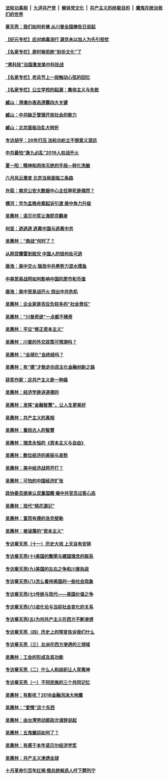 ####  [法轮功真相](../../../../basic/blob/master/README.md?t=05101131) &nbsp;|&nbsp; [九评共产党](../../../../9ping.md/blob/master/README.md?t=05101131) &nbsp;|&nbsp; [解体党文化](../../../../jtdwh.md/blob/master/README.md?t=05101131)  &nbsp;|&nbsp; [共产主义的终极目的](../../../../gczydzjmd.md/blob/master/README.md?t=05101131) &nbsp;|&nbsp; [魔鬼在统治我们的世界](../../../../mgztzwmdsj.md/blob/master/README.md?t=05101131) 

#### [章天亮：我们如何祈祷 从川普全国祷告日说起](../pages/nsc423/n11944627.md?t=05101131) 

#### [【纪元专栏】应对病毒流行 渥京未以加人为先引担忧](../pages/nsc423/n11875714.md?t=05101131) 

#### [【名家专栏】是时候拒绝“封杀文化”了](../pages/nsc423/n11814093.md?t=05101131) 

#### [“黑科技”治国激发美中科技战](../pages/nsc423/n11638056.md?t=05101131) 

#### [【名家专栏】老兵节上一段触动心弦的回忆](../pages/nsc423/n11646016.md?t=05101131) 

#### [【名家专栏】公立学校的起源：集体主义与失败](../pages/nsc423/n11601833.md?t=05101131) 

#### [臧山：港澳办表态透露四大关键](../pages/nsc423/n11421628.md?t=05101131) 

#### [臧山：中共缺乏管理开放社会的能力](../pages/nsc423/n11407457.md?t=05101131) 

#### [臧山：北京面临治乱大转折](../pages/nsc423/n11406895.md?t=05101131) 

#### [专访胡平：20年打压 法轮功屹立不倒意义深远](../pages/nsc423/n11398800.md?t=05101131) 

#### [中共最怕“逢九必乱”2019人权战开火](../pages/nsc423/n11385248.md?t=05101131) 

#### [夏一阳：精神和肉体灭绝的手段—转化洗脑](../pages/nsc423/n11368250.md?t=05101131) 

#### [六月风云激变 北京当局面临三条路](../pages/nsc423/n11313668.md?t=05101131) 

#### [许茹：南京公安大数据中心主任猝死是偶然？](../pages/nsc423/n11064744.md?t=05101131) 

#### [横河：华为孟晚舟案起诉引渡 美中角力升级](../pages/nsc423/n11027230.md?t=05101131) 

#### [吴惠林：诺贝尔奖让海耶克翻身](../pages/nsc423/n10890049.md?t=05101131) 

#### [何坚：逃逃逃 逃离中国与逃离中共](../pages/nsc423/n10592891.md?t=05101131) 

#### [吴惠林：“商战”何时了？](../pages/nsc423/n10573558.md?t=05101131) 

#### [从网贷爆雷到股灾 中国人的钱何处可逃](../pages/nsc423/n10572800.md?t=05101131) 

#### [唐浩：美中交火 隐现中共黑势力混水摸鱼](../pages/nsc423/n10544040.md?t=05101131) 

#### [中美贸易战将如何影响中国的房市和币值](../pages/nsc423/n10543697.md?t=05101131) 

#### [唐浩：美中贸易战开火 烧出中共危机](../pages/nsc423/n10540126.md?t=05101131) 

#### [吴惠林：企业家是否应负较多的“社会责任”](../pages/nsc423/n10535022.md?t=05101131) 

#### [吴惠林：“川普奇迹”一点都不稀奇](../pages/nsc423/n10512808.md?t=05101131) 

#### [吴惠林：平议“修正资本主义”](../pages/nsc423/n10495724.md?t=05101131) 

#### [吴惠林：川普的外交政策可预测吗？](../pages/nsc423/n10462387.md?t=05101131) 

#### [吴惠林：“全球化”会终结吗？](../pages/nsc423/n10452838.md?t=05101131) 

#### [吴惠林：有“德”才能走向民主化金融创新之路](../pages/nsc423/n10432292.md?t=05101131) 

#### [获奖作家：这共产主义是一种癌](../pages/nsc423/n10431541.md?t=05101131) 

#### [吴惠林：经济学是讲道德的](../pages/nsc423/n10398014.md?t=05101131) 

#### [吴惠林：发挥“金融智慧”，让人生更美好](../pages/nsc423/n10375019.md?t=05101131) 

#### [吴惠林：共产主义的真相](../pages/nsc423/n10351394.md?t=05101131) 

#### [吴惠林：重拾古人的智慧](../pages/nsc423/n10337691.md?t=05101131) 

#### [吴惠林：理念永恒的《资本主义与自由》](../pages/nsc423/n10316274.md?t=05101131) 

#### [吴惠林：数位经济的美丽与哀愁](../pages/nsc423/n10292946.md?t=05101131) 

#### [吴惠林：美中经济战将开打？](../pages/nsc423/n10258825.md?t=05101131) 

#### [吴惠林：可怕的中国经济扩张](../pages/nsc423/n10219147.md?t=05101131) 

#### [政协委员提承认双重国籍 揭中共官员过客心态](../pages/nsc423/n10208809.md?t=05101131) 

#### [吴惠林：现代“桃花源记”](../pages/nsc423/n10185234.md?t=05101131) 

#### [吴惠林：富而有德的洛克斐勒](../pages/nsc423/n10142264.md?t=05101131) 

#### [吴惠林：被诬蔑的“资本主义”](../pages/nsc423/n10124816.md?t=05101131) 

#### [专访章天亮（十一）历史大戏 上天自有安排](../pages/nsc423/n10094905.md?t=05101131) 

#### [专访章天亮(十)美国的繁荣与建国理念的联系](../pages/nsc423/n10094899.md?t=05101131) 

#### [专访章天亮(九)美国的左右之争和川普执政](../pages/nsc423/n10094889.md?t=05101131) 

#### [专访章天亮(八)怎么看待美国的一些社会现象](../pages/nsc423/n10094857.md?t=05101131) 

#### [专访章天亮(七)传统与现代——美国价值之争](../pages/nsc423/n10093140.md?t=05101131) 

#### [专访章天亮(六)进化论与当前社会变化的关系](../pages/nsc423/n10092036.md?t=05101131) 

#### [专访章天亮(五)为何共产主义在西方不断渗透](../pages/nsc423/n10083620.md?t=05101131) 

#### [专访章天亮（四）历史上的预言告诉我们什么](../pages/nsc423/n10083606.md?t=05101131) 

#### [专访章天亮（三）左派在西方渗透的三领域](../pages/nsc423/n10081115.md?t=05101131) 

#### [吴惠林：工会的形成及其功能](../pages/nsc423/n10080633.md?t=05101131) 

#### [专访章天亮（二）什么人和组织让人背离神](../pages/nsc423/n10076637.md?t=05101131) 

#### [专访章天亮（一）不同民族的三个共同记忆](../pages/nsc423/n10074188.md?t=05101131) 

#### [吴惠林：有影呒？2018金融泡沫大地震](../pages/nsc423/n10040534.md?t=05101131) 

#### [吴惠林：“爱情”这个东西](../pages/nsc423/n10019423.md?t=05101131) 

#### [吴惠林：由台湾劳动部政次请辞说起](../pages/nsc423/n9979679.md?t=05101131) 

#### [吴惠林：五鬼搬运如何了？](../pages/nsc423/n9925338.md?t=05101131) 

#### [吴惠林：有感于本年诺贝尔经济学奖](../pages/nsc423/n9871883.md?t=05101131) 

#### [吴惠林：共产主义渗透全球](../pages/nsc423/n9812748.md?t=05101131) 

#### [十月革命引百年红祸 俄总统候选人吁下葬列宁](../pages/nsc423/n9810182.md?t=05101131) 

